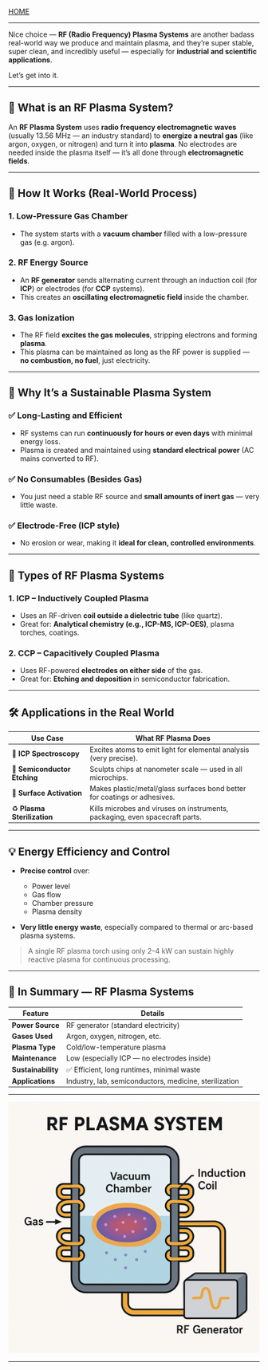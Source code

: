 [HOME](/README.md)    

---   

Nice choice — **RF (Radio Frequency) Plasma Systems** are another badass real-world way we produce and maintain plasma, and they’re super stable, super clean, and incredibly useful — especially for **industrial and scientific applications**.

Let’s get into it.

---

## 📡 What is an RF Plasma System?

An **RF Plasma System** uses **radio frequency electromagnetic waves** (usually 13.56 MHz — an industry standard) to **energize a neutral gas** (like argon, oxygen, or nitrogen) and turn it into **plasma**. No electrodes are needed inside the plasma itself — it’s all done through **electromagnetic fields**.

---

## 🧪 How It Works (Real-World Process)

### 1. **Low-Pressure Gas Chamber**
- The system starts with a **vacuum chamber** filled with a low-pressure gas (e.g. argon).

### 2. **RF Energy Source**
- An **RF generator** sends alternating current through an induction coil (for **ICP**) or electrodes (for **CCP** systems).
- This creates an **oscillating electromagnetic field** inside the chamber.

### 3. **Gas Ionization**
- The RF field **excites the gas molecules**, stripping electrons and forming **plasma**.
- This plasma can be maintained as long as the RF power is supplied — **no combustion, no fuel**, just electricity.

---

## 🔁 Why It’s a Sustainable Plasma System

### ✅ Long-Lasting and Efficient
- RF systems can run **continuously for hours or even days** with minimal energy loss.
- Plasma is created and maintained using **standard electrical power** (AC mains converted to RF).
  
### ✅ No Consumables (Besides Gas)
- You just need a stable RF source and **small amounts of inert gas** — very little waste.

### ✅ Electrode-Free (ICP style)
- No erosion or wear, making it **ideal for clean, controlled environments**.

---

## 🔬 Types of RF Plasma Systems

### 1. **ICP – Inductively Coupled Plasma**
- Uses an RF-driven **coil outside a dielectric tube** (like quartz).
- Great for: **Analytical chemistry (e.g., ICP-MS, ICP-OES)**, plasma torches, coatings.

### 2. **CCP – Capacitively Coupled Plasma**
- Uses RF-powered **electrodes on either side** of the gas.
- Great for: **Etching and deposition** in semiconductor fabrication.

---

## 🛠️ Applications in the Real World

| Use Case | What RF Plasma Does |
|----------|----------------------|
| 🔬 **ICP Spectroscopy** | Excites atoms to emit light for elemental analysis (very precise). |
| 🧪 **Semiconductor Etching** | Sculpts chips at nanometer scale — used in all microchips. |
| 🔧 **Surface Activation** | Makes plastic/metal/glass surfaces bond better for coatings or adhesives. |
| ♻️ **Plasma Sterilization** | Kills microbes and viruses on instruments, packaging, even spacecraft parts. |

---

## 💡 Energy Efficiency and Control

- **Precise control** over:
  - Power level
  - Gas flow
  - Chamber pressure
  - Plasma density

- **Very little energy waste**, especially compared to thermal or arc-based plasma systems.

> A single RF plasma torch using only 2–4 kW can sustain highly reactive plasma for continuous processing.

---

## 🧩 In Summary — RF Plasma Systems

| Feature | Details |
|--------|---------|
| **Power Source** | RF generator (standard electricity) |
| **Gases Used** | Argon, oxygen, nitrogen, etc. |
| **Plasma Type** | Cold/low-temperature plasma |
| **Maintenance** | Low (especially ICP — no electrodes inside) |
| **Sustainability** | ✅ Efficient, long runtimes, minimal waste |
| **Applications** | Industry, lab, semiconductors, medicine, sterilization |

---

![img](/assets/docs/knowledges/Plasma/RF-Plasma-System/1.png)   

---   
